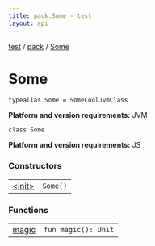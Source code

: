 ```yaml
---
title: pack.Some - test
layout: api
---
```


<div class='api-docs-breadcrumbs'><a href="test/index">test</a> / <a href="test/pack/index">pack</a> / <a href="test/pack/-some/index">Some</a></div>

# Some

<div class="overload-group" data-platform="JVM" markdown="1">

<div class="signature"><code><span class="keyword">typealias </span><span class="identifier">Some</span>&nbsp;<span class="symbol">=</span>&nbsp;<span class="identifier">SomeCoolJvmClass</span></code></div>

**Platform and version requirements:** JVM

</div>

<div class="overload-group" data-platform="JS" markdown="1">

<div class="signature"><code><span class="keyword">class </span><span class="identifier">Some</span></code></div>

**Platform and version requirements:** JS

### Constructors

<table class="api-docs-table">
<tbody>
<tr>
<td markdown="1">
<a href="test/pack/-some/-some/-init-">&lt;init&gt;</a>
</td>
<td markdown="1">
<div class="signature"><code><span class="identifier">Some</span><span class="symbol">(</span><span class="symbol">)</span></code></div>

</td>
</tr>
</tbody>
</table>

### Functions

<table class="api-docs-table">
<tbody>
<tr>
<td markdown="1">
<a href="test/pack/-some/-some/magic">magic</a>
</td>
<td markdown="1">
<div class="signature"><code><span class="keyword">fun </span><span class="identifier">magic</span><span class="symbol">(</span><span class="symbol">)</span><span class="symbol">: </span><span class="identifier">Unit</span></code></div>

</td>
</tr>
</tbody>
</table>

</div>

